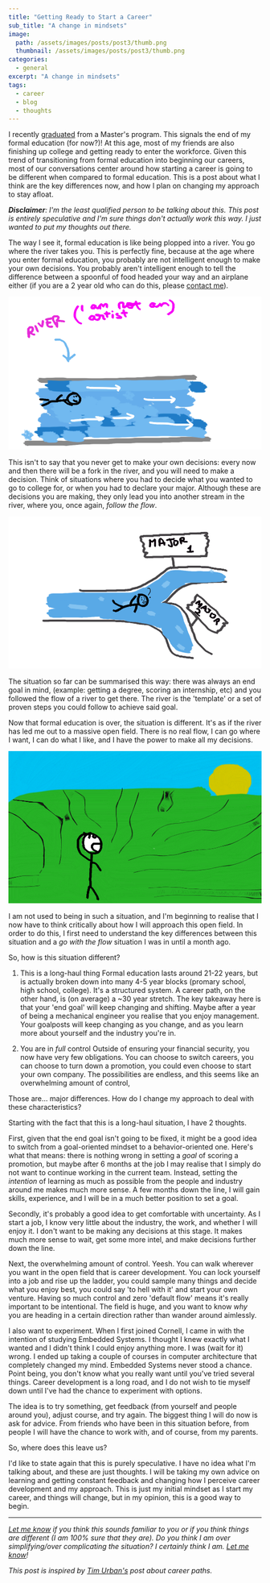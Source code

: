 ```yaml
---
title: "Getting Ready to Start a Career"
sub_title: "A change in mindsets"
image: 
  path: /assets/images/posts/post3/thumb.png
  thumbnail: /assets/images/posts/post3/thumb.png
categories:
  - general
excerpt: "A change in mindsets"
tags:
  - career
  - blog
  - thoughts
---
```


I recently [graduated](https://parthsaraswat.github.io/general/2020/05/30/saying.html) from a Master's program. This signals the end of my formal education (for now?)! At this age, most of my friends are also finishing up college and getting ready to enter the workforce. Given this trend of transitioning from formal education into beginning our careers, most of our conversations center around how starting a career is going to be different when compared to formal education. This is a post about what I think are the key differences now, and how I plan on changing my approach to stay afloat. 

_**Disclaimer**: I'm the least qualified person to be talking about this. This post is entirely speculative and I'm sure things don't actually work this way. I just wanted to put my thoughts out there._

The way I see it, formal education is like being plopped into a river. You go where the river takes you. This is perfectly fine, because at the age where you enter formal education, you probably are not intelligent enough to make your own decisions. You probably aren't intelligent enough to tell the difference between a spoonful of food headed your way and an airplane either (if you are a 2 year old who can do this, please [contact me](mailto:parthswat@gmail.com)). 

![The river](/assets/images/posts/post3/ill1.png)

This isn't to say that you never get to make your own decisions: every now and then there will be a fork in the river, and you will need to make a decision. Think of situations where you had to decide what you wanted to go to college for, or when you had to declare your major. Although these are decisions you are making, they only lead you into another stream in the river, where you, once again, _follow the flow_. 

![A fork](/assets/images/posts/post3/ill2.png)

The situation so far can be summarised this way: there was always an end goal in mind, (example: getting a degree, scoring an internship, etc) and you followed the flow of a river to get there. The river is the 'template' or a set of proven steps you could follow to achieve said goal. 

Now that formal education is over, the situation is different. It's as if the river has led me out to a massive open field. There is no real flow, I can go where I want, I can do what I like, and I have the power to make all my decisions. 

![The field](/assets/images/posts/post3/ill3.png)

I am not used to being in such a situation, and I'm beginning to realise that I now have to think critically about how I will approach this open field. In order to do this, I first need to understand the key differences between this situation and a _go with the flow_ situation I was in until a month ago.

So, how is this situation different?

1. This is a long-haul thing
Formal education lasts around 21-22 years, but is actually broken down into many 4-5 year blocks (promary school, high school, college). It's a structured system. A career path, on the other hand, is (on average) a ~30 year stretch. The key takeaway here is that your 'end goal' will keep changing and shifting. Maybe after a year of being a mechanical engineer you realise that you enjoy management. Your goalposts will keep changing as you change, and as you learn more about yourself and the industry you're in. 

2. You are in _full_ control
Outside of ensuring your financial security, you now have very few obligations. You can choose to switch careers, you can choose to turn down a promotion, you could even choose to start your own company. The possibilities are endless, and this seems like an overwhelming amount of control, 

Those are... major differences. How do I change my approach to deal with these characteristics?

Starting with the fact that this is a long-haul situation, I have 2 thoughts. 

First, given that the end goal isn't going to be fixed, it might be a good idea to switch from a goal-oriented mindset to a behavior-oriented one. Here's what that means: there is nothing wrong in setting a _goal_ of scoring a promotion, but maybe after 6 months at the job I may realise that I simply do not want to continue working in the current team. Instead, setting the _intention_ of learning as much as possible from the people and industry around me makes much more sense. A few months down the line, I will gain skills, experience, and I will be in a much better position to set a goal.

Secondly, it's probably a good idea to get comfortable with uncertainty. As I start a job, I know very little about the industry, the work, and whether I will enjoy it. I don't want to be making any decisions at this stage. It makes much more sense to wait, get some more intel, and make decisions further down the line.

Next, the overwhelming amount of control. Yeesh. You can walk wherever you want in the open field that is career development. You can lock yourself into a job and rise up the ladder, you could sample many things and decide what you enjoy best, you could say 'to hell with it' and start your own venture. Having so much control and zero 'default flow' means it's really important to be intentional. The field is huge, and you want to know _why_ you are heading in a certain direction rather than wander around aimlessly. 

I also want to experiment. When I first joined Cornell, I came in with the intention of studying Embedded Systems. I thought I knew exactly what I wanted and I didn't think I could enjoy anything more. I was (wait for it) wrong. I ended up taking a couple of courses in computer architecture that completely changed my mind. Embedded Systems never stood a chance. Point being, you don't know what you really want until you've tried several things. Career development is a long road, and I do not wish to tie myself down until I've had the chance to experiment with options. 

The idea is to try something, get feedback (from yourself and people around you), adjust course, and try again. The biggest thing I will do now is ask for advice. From friends who have been in this situation before, from people I will have the chance to work with, and of course, from my parents. 

So, where does this leave us?

I'd like to state again that this is purely speculative. I have no idea what I'm talking about, and these are just thoughts. I will be taking my own advice on learning and getting constant feedback and changing how I perceive career development and my approach. This is just my initial mindset as I start my career, and things will change, but in my opinion, this is a good way to begin. 

---
_[Let me know](mailto:parthswat@gmail.com) if you think this sounds familiar to you or if you think things are different (I am 100% sure that they are). Do you think I am over simplifying/over complicating the situation? I certainly think I am. [Let me know](mailto:parthswat@gmail.com)!_

_This post is inspired by [Tim Urban's](waitbutwhy.com) post about career paths._
